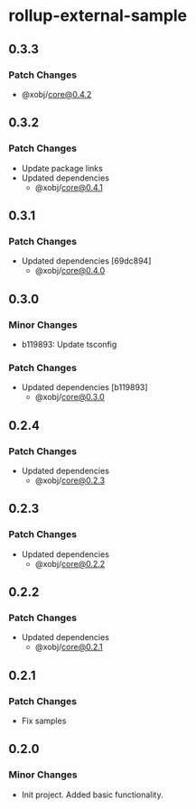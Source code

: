 # rollup-external-sample

## 0.3.3

### Patch Changes

- @xobj/core@0.4.2

## 0.3.2

### Patch Changes

- Update package links
- Updated dependencies
  - @xobj/core@0.4.1

## 0.3.1

### Patch Changes

- Updated dependencies [69dc894]
  - @xobj/core@0.4.0

## 0.3.0

### Minor Changes

- b119893: Update tsconfig

### Patch Changes

- Updated dependencies [b119893]
  - @xobj/core@0.3.0

## 0.2.4

### Patch Changes

- Updated dependencies
  - @xobj/core@0.2.3

## 0.2.3

### Patch Changes

- Updated dependencies
  - @xobj/core@0.2.2

## 0.2.2

### Patch Changes

- Updated dependencies
  - @xobj/core@0.2.1

## 0.2.1

### Patch Changes

- Fix samples

## 0.2.0

### Minor Changes

- Init project. Added basic functionality.
